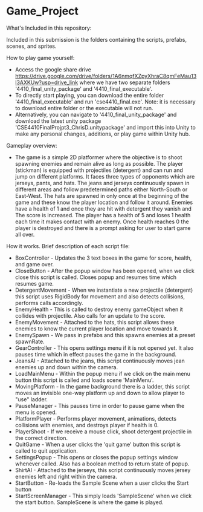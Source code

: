 # Game_Project
What's Included in this repository:

Included in this submission is the folders containing the scripts, prefabs, scenes, and sprites.

 How to play game yourself:

* Access the google share drive https://drive.google.com/drive/folders/1A6nmqfXZpyXhraC8qmFeMau13l3AXKUw?usp=drive_link where we have two separate folders '4410_final_unity_package' and '4410_final_executable'.
* To directly start playing, you can download the entire folder '4410_final_executable' and run 'cse4410_final.exe'. Note: it is necessary to download entire folder or the executable will not run.
* Alternatively, you can navigate to '4410_final_unity_package' and download the latest unity package 'CSE4410FinalProjpt3_ChrisD.unitypackage' and import this into Unity to make any personal changes, additions, or play game within Unity hub.

Gameplay overview:

* The game is a simple 2D platformer where the objective is to shoot spawning enemies and remain alive as long as possible. The player (stickman) is equipped with projectiles (detergent) and can run and jump on different platforms. It faces three types of opponents which are jerseys, pants, and hats. The jeans and jerseys continuously spawn in different areas and follow predetermined paths either North-South or East-West. The hats are spawned in only once at the beginning of the game and these know the player location and follow it around. Enemies have a health of 1 and once they are hit with detergent they vanish and The score is increased. The player has a health of 5 and loses 1 health each time it makes contact with an enemy. Once health reaches 0 the player is destroyed and there is a prompt asking for user to start game all over.

How it works. Brief description of each script file:

* BoxController - Updates the 3 text boxes in the game for score, health, and game over.
* CloseButton - After the popup window has been opened, when we click close this script is called. Closes popup and resumes time which resumes game.
* DetergentMovement - When we instantiate a new projectile (detergent) this script uses RigidBody for movement and also detects collisions, performs calls accordingly.
* EnemyHealth - This is called to destroy enemy gameObject when it collides with projectile. Also calls for an update to the score.
* EnemyMovement - Attached to the hats, this script allows these enemies to know the current player location and move towards it.
* EnemySpawn - We pass in prefabs and this spawns enemies at a preset spawnRate.
* GearController - This opens settings menu if it is not opened yet. It also pauses time which in effect pauses the game in the background.
* JeansAI - Attached to the jeans, this script continuously moves jean enemies up and down within the camera.
* LoadMainMenu - Within the popup menu if we click on the main menu button this script is called and loads scene 'MainMenu'.
* MovingPlatform - In the game background there is a ladder, this script moves an invisible one-way platform up and down to allow player to "use" ladder.
* PauseManager - This pauses time in order to pause game when the menu is opened.
* PlatformPlayer - Performs player movement, animations, detects collisions with enemies, and destroys player if health is 0.
* PlayerShoot - If we receive a mouse click, shoot detergent projectile in the correct direction.
* QuitGame - When a user clicks the 'quit game' button this script is called to quit application.
* SettingsPopup - This opens or closes the popup settings window whenever called. Also has a boolean method to return state of popup.
* ShirtAI - Attached to the jerseys, this script continuously moves jersey enemies left and right within the camera.
* StartButton - Re-loads the Sample Scene when a user clicks the Start button
* StartScreenManager - This simply loads 'SampleScene' when we click the start button. SampleScene is where the game is played.
